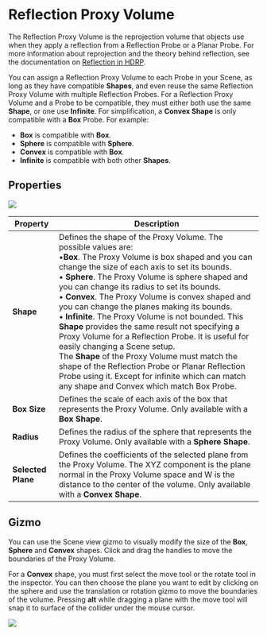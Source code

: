 # Reflection Proxy Volume

The Reflection Proxy Volume is the reprojection volume that objects use when they apply a reflection from a Reflection Probe or a Planar Probe. For more information about reprojection and the theory behind reflection, see the documentation on [Reflection in HDRP](Reflection-in-HDRP.html).

You can assign a Reflection Proxy Volume to each Probe in your Scene, as long as they have compatible **Shapes**, and even reuse the same Reflection Proxy Volume with multiple Reflection Probes. For a Reflection Proxy Volume and a Probe to be compatible, they must either both use the same **Shape**, or one use **Infinite**. For simplification, a **Convex Shape** is only compatible with a **Box** Probe. For example: 

- **Box** is compatible with **Box**.
- **Sphere** is compatible with **Sphere**.
- **Convex** is compatible with **Box**.
- **Infinite** is compatible with both other **Shapes**.

## Properties

![](Images/ReflectionProxyVolume1.png)

| **Property** | **Description**                                              |
| ------------ | ------------------------------------------------------------ |
| **Shape**    | Defines the shape of the Proxy Volume. The possible values are:<br />&#8226;**Box**. The Proxy Volume is box shaped and you can change the size of each axis to set its bounds.<br />&#8226; **Sphere**. The Proxy Volume is sphere shaped and you can change its radius to set its bounds.<br />&#8226; **Convex**. The Proxy Volume is convex shaped and you can change the planes making its bounds.<br />&#8226; **Infinite**. The Proxy Volume is not bounded. This **Shape** provides the same result not specifying a Proxy Volume for a Reflection Probe. It is useful for easily changing a Scene setup.<br />The **Shape** of the Proxy Volume must match the shape of the Reflection Probe or Planar Reflection Probe using it. Except for infinite which can match any shape and Convex which match Box Probe. |
| **Box Size** | Defines the scale of each axis of the box that represents the Proxy Volume. Only available with a **Box Shape**. |
| **Radius**   | Defines the radius of the sphere that represents the Proxy Volume. Only available with a **Sphere Shape**. |
| **Selected Plane** | Defines the coefficients of the selected plane from the Proxy Volume. The XYZ component is the plane normal in the Proxy Volume space and W is the distance to the center of the volume. Only available with a **Convex Shape**. |

 

## Gizmo

You can use the Scene view gizmo to visually modify the size of the **Box**, **Sphere** and **Convex** shapes. Click and drag the handles to move the boundaries of the Proxy Volume.

For a **Convex** shape, you must first select the move tool or the rotate tool in the inspector. You can then choose the plane you want to edit by clicking on the sphere and use the translation or rotation gizmo to move the boundaries of the volume.
Pressing **alt** while dragging a plane with the move tool will snap it to surface of the collider under the mouse cursor.

![](Images/ReflectionProxyVolume2.png)
